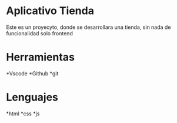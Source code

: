 # Aplicativo Tienda
Este es un proyecyto, donde se desarrollara una tienda, sin nada de funcionalidad solo frontend
# Herramientas
*Vscode
*Github
*git

# Lenguajes
*html
*css
*js